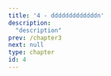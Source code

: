 ```yaml
---
title: '4 - dddddddddddddn'
description:
  "description"
prev: /chapter3
next: null
type: chapter
id: 4
---
```


<exercise id="1" title="Tyomes" type="slides">

<slides source="chapter1_01_introduction">
</slides>

